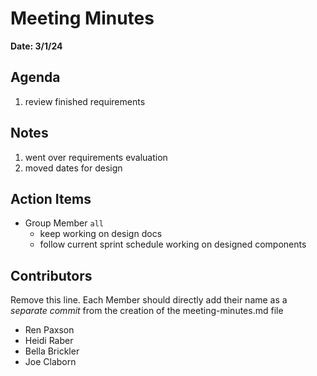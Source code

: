 # Meeting Minutes
**Date: 3/1/24**


## Agenda
1. review finished requirements

## Notes
1. went over requirements evaluation
2. moved dates for design

## Action Items
* Group Member `all`
    * keep working on design docs
    * follow current sprint schedule working on designed components

## Contributors
Remove this line. Each Member should directly add their name as a _separate commit_ from the creation of the meeting-minutes.md file
* Ren Paxson
* Heidi Raber
* Bella Brickler
* Joe Claborn
